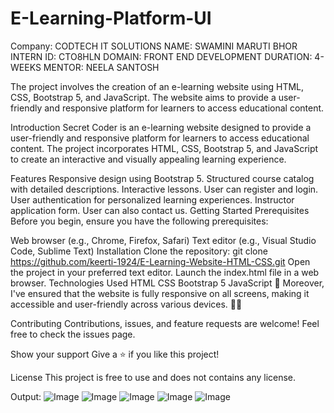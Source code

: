 # E-Learning-Platform-UI

Company: CODTECH IT SOLUTIONS
NAME: SWAMINI MARUTI BHOR 
INTERN ID: CTO8HLN 
DOMAIN: FRONT END DEVELOPMENT 
DURATION: 4-WEEKS 
MENTOR: NEELA SANTOSH


The project involves the creation of an e-learning website using HTML, CSS, Bootstrap 5, and JavaScript. The website aims to provide a user-friendly and responsive platform for learners to access educational content.

Introduction
Secret Coder is an e-learning website designed to provide a user-friendly and responsive platform for learners to access educational content. The project incorporates HTML, CSS, Bootstrap 5, and JavaScript to create an interactive and visually appealing learning experience.

Features
Responsive design using Bootstrap 5.
Structured course catalog with detailed descriptions.
Interactive lessons.
User can register and login.
User authentication for personalized learning experiences.
Instructor application form.
User can also contact us.
Getting Started
Prerequisites
Before you begin, ensure you have the following prerequisites:

Web browser (e.g., Chrome, Firefox, Safari)
Text editor (e.g., Visual Studio Code, Sublime Text)
Installation
Clone the repository:
git clone https://github.com/keerti-1924/E-Learning-Website-HTML-CSS.git
Open the project in your preferred text editor.
Launch the index.html file in a web browser.
Technologies Used
HTML
CSS
Bootstrap 5
JavaScript
📱 Moreover, I've ensured that the website is fully responsive on all screens, making it accessible and user-friendly across various devices. 📱💡

Contributing
Contributions, issues, and feature requests are welcome! Feel free to check the issues page.

Show your support
Give a ⭐️ if you like this project!

License
This project is free to use and does not contains any license.

Output:
![Image](https://github.com/user-attachments/assets/d5bd2d74-9c20-4f3a-beaf-e87236cdc7c9)
![Image](https://github.com/user-attachments/assets/817da426-fc61-460c-aef5-292188b1d462)
![Image](https://github.com/user-attachments/assets/fae45771-f53d-41e9-b2fc-b5672627d382)
![Image](https://github.com/user-attachments/assets/2d818730-21c9-4cb8-a79e-40a3f242a6d5)
![Image](https://github.com/user-attachments/assets/489d24ec-5299-416c-9d5d-cd02a78363ff)
